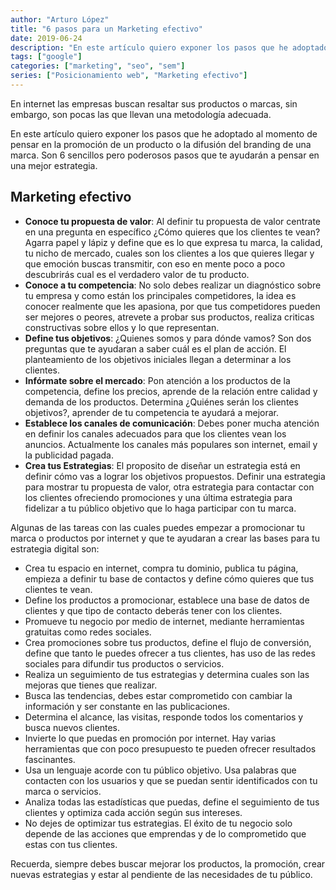 ```yaml
---
author: "Arturo López"
title: "6 pasos para un Marketing efectivo"
date: 2019-06-24
description: "En este artículo quiero exponer los pasos que he adoptado al momento de pensar en la promoción de un producto o la difusión del branding de una marca."
tags: ["google"]
categories: ["marketing", "seo", "sem"]
series: ["Posicionamiento web", "Marketing efectivo"]
---
```


En internet las empresas buscan resaltar sus productos o marcas, sin embargo, son pocas las que llevan una metodología adecuada.

En este artículo quiero exponer los pasos que he adoptado al momento de pensar en la promoción de un producto o la difusión del branding de una marca. Son 6 sencillos pero poderosos pasos que te ayudarán a pensar en una mejor estrategia.

## Marketing efectivo

- **Conoce tu propuesta de valor**: Al definir tu propuesta de valor centrate en una pregunta en específico ¿Cómo quieres que los clientes te vean? Agarra papel y lápiz y define que es lo que expresa tu marca, la calidad, tu nicho de mercado, cuales son los clientes a los que quieres llegar y que emoción buscas transmitir, con eso en mente poco a poco descubrirás cual es el verdadero valor de tu producto.
- **Conoce a tu competencia**: No solo debes realizar un diagnóstico sobre tu empresa y como están los principales competidores, la idea es conocer realmente que les apasiona, por que tus competidores pueden ser mejores o peores, atrevete a probar sus productos, realiza criticas constructivas sobre ellos y lo que representan.
- **Define tus objetivos**: ¿Quienes somos y para dónde vamos? Son dos preguntas que te ayudaran a saber cuál es el plan de acción. El planteamiento de los objetivos iniciales llegan a determinar a los clientes.
- **Infórmate sobre el mercado**: Pon atención a los productos de la competencia, define los precios, aprende de la relación entre calidad y demanda de los productos. Determina ¿Quiénes serán los clientes objetivos?, aprender de tu competencia te ayudará a mejorar.
- **Establece los canales de comunicación**: Debes poner mucha atención en definir los canales adecuados para que los clientes vean los anuncios. Actualmente los canales más populares son internet, email y la publicidad pagada.
- **Crea tus Estrategias**: El proposito de diseñar un estrategia está en definir cómo vas a lograr los objetivos propuestos. Definir una estrategia para mostrar tu propuesta de valor, otra estrategia para contactar con los clientes ofreciendo promociones y una última estrategia para fidelizar a tu público objetivo que lo haga participar con tu marca.

Algunas de las tareas con las cuales puedes empezar a promocionar tu marca o productos por internet y que te ayudaran a crear las bases para tu estrategia digital son:

- Crea tu espacio en internet, compra tu dominio, publica tu página, empieza a definir tu base de contactos y define cómo quieres que tus clientes te vean.
- Define los productos a promocionar, establece una base de datos de clientes y que tipo de contacto deberás tener con los clientes.
- Promueve tu negocio por medio de internet, mediante herramientas gratuitas como redes sociales.
- Crea promociones sobre tus productos, define el flujo de conversión, define que tanto le puedes ofrecer a tus clientes, has uso de las redes sociales para difundir tus productos o servicios.
- Realiza un seguimiento de tus estrategias y determina cuales son las mejoras que tienes que realizar.
- Busca las tendencias, debes estar comprometido con cambiar la información y ser constante en las publicaciones.
- Determina el alcance, las visitas, responde todos los comentarios y busca nuevos clientes.
- Invierte lo que puedas en promoción por internet. Hay varias herramientas que con poco presupuesto te pueden ofrecer resultados fascinantes.
- Usa un lenguaje acorde con tu público objetivo. Usa palabras que contacten con los usuarios y que se puedan sentir identificados con tu marca o servicios.
- Analiza todas las estadísticas que puedas, define el seguimiento de tus clientes y optimiza cada acción según sus intereses.
- No dejes de optimizar tus estrategias. El éxito de tu negocio solo depende de las acciones que emprendas y de lo comprometido que estas con tus clientes.

Recuerda, siempre debes buscar mejorar los productos, la promoción, crear nuevas estrategias y estar al pendiente de las necesidades de tu público.
